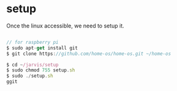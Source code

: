 # setup

Once the linux accessible, we need to setup it.

```javascript

// for raspberry pi
$ sudo apt-get install git
$ git clone https://github.com/home-os/home-os.git ~/home-os

$ cd ~/jarvis/setup
$ sudo chmod 755 setup.sh
$ sudo ./setup.sh
ggit
```
